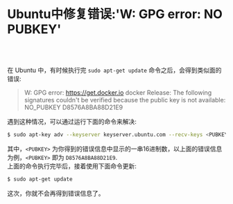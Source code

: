 # Ubuntu中修复错误:'W: GPG error: NO PUBKEY'
<!--
2016-06-02
--><br /><br />           
          
在 Ubuntu 中，有时候执行完 `sudo apt-get update` 命令之后，会得到类似面的错误:           
         
> W: GPG error: https://get.docker.io docker Release: The following signatures couldn't be verified because the public key is not available: NO_PUBKEY D8576A8BA88D21E9

遇到这种情况，可以通过运行下面的命令来解决:         
         
```bash
$ sudo apt-key adv --keyserver keyserver.ubuntu.com --recv-keys <PUBKEY>
```
其中，`<PUBKEY>` 为你得到的错误信息中显示的一串16进制数，以上面的错误信息为例，`<PUBKEY>` 即为 `D8576A8BA88D21E9`.          
上面的命令执行完毕后，接着使用下面命令更新:             
       
```bash
$ sudo apt-get update
```
这次，你就不会再得到错误信息了。               

<!--
Reference: 
AskUbuntu: http://askubuntu.com/questions/13065/how-do-i-fix-the-gpg-error-no-pubkey          
-->
